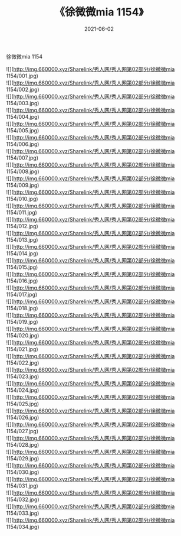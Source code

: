 ﻿---
layout: post
title:  《徐微微mia 1154》
date:   2021-06-02
img: http://img.660000.xyz/Sharelink/秀人网/秀人网第02部分/徐微微mia 1154/000.jpg
categories: [美女, 清纯, 唯美]
---

徐微微mia 1154

  ![](http://img.660000.xyz/Sharelink/秀人网/秀人网第02部分/徐微微mia 1154/001.jpg) <br> ![](http://img.660000.xyz/Sharelink/秀人网/秀人网第02部分/徐微微mia 1154/002.jpg) <br> ![](http://img.660000.xyz/Sharelink/秀人网/秀人网第02部分/徐微微mia 1154/003.jpg) <br> ![](http://img.660000.xyz/Sharelink/秀人网/秀人网第02部分/徐微微mia 1154/004.jpg) <br> ![](http://img.660000.xyz/Sharelink/秀人网/秀人网第02部分/徐微微mia 1154/005.jpg) <br> ![](http://img.660000.xyz/Sharelink/秀人网/秀人网第02部分/徐微微mia 1154/006.jpg) <br> ![](http://img.660000.xyz/Sharelink/秀人网/秀人网第02部分/徐微微mia 1154/007.jpg) <br> ![](http://img.660000.xyz/Sharelink/秀人网/秀人网第02部分/徐微微mia 1154/008.jpg) <br> ![](http://img.660000.xyz/Sharelink/秀人网/秀人网第02部分/徐微微mia 1154/009.jpg) <br> ![](http://img.660000.xyz/Sharelink/秀人网/秀人网第02部分/徐微微mia 1154/010.jpg) <br> ![](http://img.660000.xyz/Sharelink/秀人网/秀人网第02部分/徐微微mia 1154/011.jpg) <br> ![](http://img.660000.xyz/Sharelink/秀人网/秀人网第02部分/徐微微mia 1154/012.jpg) <br> ![](http://img.660000.xyz/Sharelink/秀人网/秀人网第02部分/徐微微mia 1154/013.jpg) <br> ![](http://img.660000.xyz/Sharelink/秀人网/秀人网第02部分/徐微微mia 1154/014.jpg) <br> ![](http://img.660000.xyz/Sharelink/秀人网/秀人网第02部分/徐微微mia 1154/015.jpg) <br> ![](http://img.660000.xyz/Sharelink/秀人网/秀人网第02部分/徐微微mia 1154/016.jpg) <br> ![](http://img.660000.xyz/Sharelink/秀人网/秀人网第02部分/徐微微mia 1154/017.jpg) <br> ![](http://img.660000.xyz/Sharelink/秀人网/秀人网第02部分/徐微微mia 1154/018.jpg) <br> ![](http://img.660000.xyz/Sharelink/秀人网/秀人网第02部分/徐微微mia 1154/019.jpg) <br> ![](http://img.660000.xyz/Sharelink/秀人网/秀人网第02部分/徐微微mia 1154/020.jpg) <br> ![](http://img.660000.xyz/Sharelink/秀人网/秀人网第02部分/徐微微mia 1154/021.jpg) <br> ![](http://img.660000.xyz/Sharelink/秀人网/秀人网第02部分/徐微微mia 1154/022.jpg) <br> ![](http://img.660000.xyz/Sharelink/秀人网/秀人网第02部分/徐微微mia 1154/023.jpg) <br> ![](http://img.660000.xyz/Sharelink/秀人网/秀人网第02部分/徐微微mia 1154/024.jpg) <br> ![](http://img.660000.xyz/Sharelink/秀人网/秀人网第02部分/徐微微mia 1154/025.jpg) <br> ![](http://img.660000.xyz/Sharelink/秀人网/秀人网第02部分/徐微微mia 1154/026.jpg) <br> ![](http://img.660000.xyz/Sharelink/秀人网/秀人网第02部分/徐微微mia 1154/027.jpg) <br> ![](http://img.660000.xyz/Sharelink/秀人网/秀人网第02部分/徐微微mia 1154/028.jpg) <br> ![](http://img.660000.xyz/Sharelink/秀人网/秀人网第02部分/徐微微mia 1154/029.jpg) <br> ![](http://img.660000.xyz/Sharelink/秀人网/秀人网第02部分/徐微微mia 1154/030.jpg) <br> ![](http://img.660000.xyz/Sharelink/秀人网/秀人网第02部分/徐微微mia 1154/031.jpg) <br> ![](http://img.660000.xyz/Sharelink/秀人网/秀人网第02部分/徐微微mia 1154/032.jpg) <br> ![](http://img.660000.xyz/Sharelink/秀人网/秀人网第02部分/徐微微mia 1154/033.jpg) <br> ![](http://img.660000.xyz/Sharelink/秀人网/秀人网第02部分/徐微微mia 1154/034.jpg) <br>